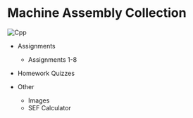 # Machine Assembly Collection

![Cpp](https://github.com/QuestCode/machine-assembly-collection/blob/master/images/assembly-logo.png "Never Give Up!")

* Assignments 
    * Assignments 1-8

* Homework Quizzes

* Other
    * Images
    * SEF Calculator